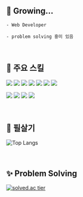 <!--
**Po-nyo/Po-nyo** is a ✨ _special_ ✨ repository because its `README.md` (this file) appears on your GitHub profile. -->
<div>
  
  ## 🌱 Growing...
    - Web Developer
  
    - problem solving 흥미 있음
  
  <br>
  
  ## :star2: 주요 스킬
  
  <img src="https://img.shields.io/badge/Java-007396?style=flat-square&logo=Java&logoColor=white"/> <img src="https://img.shields.io/badge/Python-3776AB?style=flat-square&logo=Python&logoColor=white"/> <img src="https://img.shields.io/badge/Spring-6DB33F?style=flat-square&logo=Spring&logoColor=white"/> <img src="https://img.shields.io/badge/Spring Boot-6DB33F?style=flat-square&logo=Spring Boot&logoColor=white"/> <img src="https://img.shields.io/badge/Html-E34F26?style=flat-square&logo=Html5&logoColor=white"/> <img src="https://img.shields.io/badge/Css-1572B6?style=flat-square&logo=Css3&logoColor=white"/> <img src="https://img.shields.io/badge/JavaScript-F7DF1E?style=flat-square&logo=JavaScript&logoColor=white"/>
  
  <img src="https://img.shields.io/badge/C-A8B9CC?style=flat-square&logo=C&logoColor=white"/> <img src="https://img.shields.io/badge/Django-092E20?style=flat-square&logo=Django&logoColor=white"/> <img src="https://img.shields.io/badge/Vue.js-4FC08D?style=flat-square&logo=Vue.js&logoColor=white"/> <img src="https://img.shields.io/badge/MySQL-4479A1?style=flat-square&logo=MySQL&logoColor=white"/>

  <br>
  
  ## :dizzy: 필살기
  ![Top Langs](https://github-readme-stats.vercel.app/api/top-langs/?username=Po-nyo&layout=compact&theme=synthwave)
  
  <br>
  
  ## :sparkles: Problem Solving
  [![solved.ac tier](http://mazassumnida.wtf/api/v2/generate_badge?boj=wkj1103)](https://solved.ac/wkj1103)
  
</div>
